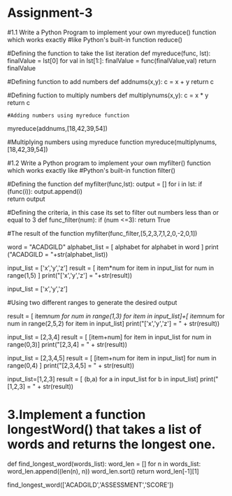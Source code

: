 # Assignment-3

#1.1 Write a Python Program to implement your own myreduce() function which works exactly
#like Python's built-in function reduce()

#Defining the function to take the list iteration
def myreduce(func, lst):
    finalValue = lst[0]
    for val in lst[1:]:
        finalValue = func(finalValue,val)
    return finalValue

#Defining function to add numbers
def addnums(x,y):
    c = x + y
    return c

#Defining fuction to multiply numbers
def multiplynums(x,y):
    c = x * y
    return c
    
    #Adding numbers using myreduce function
myreduce(addnums,[18,42,39,54])

#Multiplying numbers using myreduce function
myreduce(multiplynums,[18,42,39,54])

#1.2 Write a Python program to implement your own myfilter() function which works exactly like
#Python's built-in function filter()

#Defining the function
def myfilter(func,lst):
    output = []
    for i in lst:
        if (func(i)):
            output.append(i)     
    return output

#Defining the criteria, in this case its set to filter out numbers less than or equal to 3
def func_filter(num):
    if (num <=3):
        return True

#The result of the function
myfilter(func_filter,[5,2,3,7,1,2,0,-2,0,1])

word = "ACADGILD"
alphabet_list = [ alphabet for alphabet in word ]
print ("ACADGILD = "+str(alphabet_list))

input_list = ['x','y','z']
result = [ item*num for item in input_list for num in range(1,5)  ]
print("['x','y','z'] = "+str(result))

input_list = ['x','y','z']

#Using two different ranges to generate the desired output

result = [ item*num for num in range(1,3) for item in input_list]+[ item*num for num in range(2,5,2) for item in input_list]
print("['x','y','z'] = " +   str(result))

input_list = [2,3,4]
result = [ [item+num] for item in input_list for num in range(0,3)]
print("[2,3,4] = " +  str(result))

input_list = [2,3,4,5]
result = [ [item+num for item in input_list] for num in range(0,4)  ]
print("[2,3,4,5] = " +  str(result))

input_list=[1,2,3]
result = [ (b,a) for a in input_list for b in input_list]
print("[1,2,3] = " +  str(result))

# 3.Implement a function longestWord() that takes a list of words and returns the longest one.

def find_longest_word(words_list):
    word_len = []
    for n in words_list:
        word_len.append((len(n), n))
    word_len.sort()
    return word_len[-1][1]

find_longest_word(['ACADGILD','ASSESSMENT','SCORE'])
